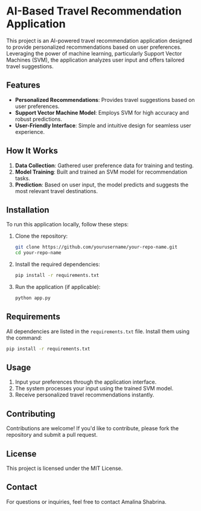 
# AI-Based Travel Recommendation Application

This project is an AI-powered travel recommendation application designed to provide personalized recommendations based on user preferences. Leveraging the power of machine learning, particularly Support Vector Machines (SVM), the application analyzes user input and offers tailored travel suggestions.

## Features

- **Personalized Recommendations**: Provides travel suggestions based on user preferences.
- **Support Vector Machine Model**: Employs SVM for high accuracy and robust predictions.
- **User-Friendly Interface**: Simple and intuitive design for seamless user experience.

## How It Works

1. **Data Collection**: Gathered user preference data for training and testing.
2. **Model Training**: Built and trained an SVM model for recommendation tasks.
3. **Prediction**: Based on user input, the model predicts and suggests the most relevant travel destinations.

## Installation

To run this application locally, follow these steps:

1. Clone the repository:
    ```bash
    git clone https://github.com/yourusername/your-repo-name.git
    cd your-repo-name
    ```

2. Install the required dependencies:
    ```bash
    pip install -r requirements.txt
    ```

3. Run the application (if applicable):
    ```bash
    python app.py
    ```

## Requirements

All dependencies are listed in the `requirements.txt` file. Install them using the command:
```bash
pip install -r requirements.txt
```

## Usage

1. Input your preferences through the application interface.
2. The system processes your input using the trained SVM model.
3. Receive personalized travel recommendations instantly.

## Contributing

Contributions are welcome! If you'd like to contribute, please fork the repository and submit a pull request.

## License

This project is licensed under the MIT License.

## Contact

For questions or inquiries, feel free to contact Amalina Shabrina.
